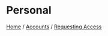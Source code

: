 # Personal
[Home](/) / [Accounts](/accounts/accounts.md) / [Requesting Access](/accounts/requesting_access.md)
